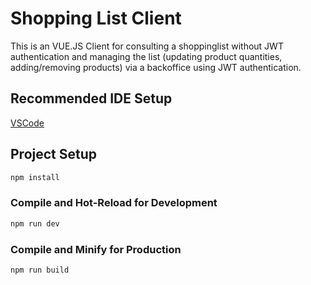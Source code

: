 # Shopping List Client

This is an VUE.JS Client for consulting a shoppinglist without JWT authentication and managing the list (updating product quantities, adding/removing products) via a  backoffice using JWT authentication.

## Recommended IDE Setup

[VSCode](https://code.visualstudio.com/)


## Project Setup

```sh
npm install
```

### Compile and Hot-Reload for Development

```sh
npm run dev
```

### Compile and Minify for Production

```sh
npm run build
```
